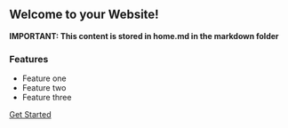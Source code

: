 ## Welcome to your Website!

 **IMPORTANT: This content is stored in home.md in the markdown folder**

### Features

* Feature one
* Feature two
* Feature three

[Get Started](https://github.com/sayedimac/webcontent)
